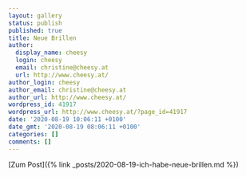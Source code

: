 ```yaml
---
layout: gallery
status: publish
published: true
title: Neue Brillen
author:
  display_name: cheesy
  login: cheesy
  email: christine@cheesy.at
  url: http://www.cheesy.at/
author_login: cheesy
author_email: christine@cheesy.at
author_url: http://www.cheesy.at/
wordpress_id: 41917
wordpress_url: http://www.cheesy.at/?page_id=41917
date: '2020-08-19 10:06:11 +0100'
date_gmt: '2020-08-19 08:06:11 +0100'
categories: []
comments: []
---
```

<!-- wp:core-embed/wordpress {"url":"http://www.cheesy.at/2020/08/ich-habe-neue-brillen/","type":"rich","providerNameSlug":"cheesy-at","className":""} -->
[Zum Post]({% link _posts/2020-08-19-ich-habe-neue-brillen.md %})
<!-- /wp:core-embed/wordpress -->
<!-- wp:paragraph --><!-- /wp:paragraph -->
